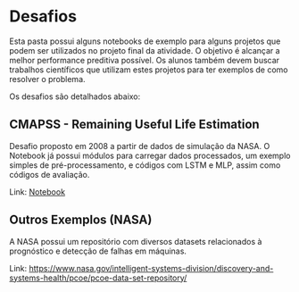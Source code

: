 # Desafios

Esta pasta possui alguns notebooks de exemplo para alguns projetos que podem ser utilizados no projeto final da atividade.
O objetivo é alcançar a melhor performance preditiva possível.
Os alunos também devem buscar trabalhos científicos que utilizam estes projetos para ter exemplos de como resolver o problema.

Os desafios são detalhados abaixo:

## CMAPSS - Remaining Useful Life Estimation

Desafio proposto em 2008 a partir de dados de simulação da NASA.
O Notebook já possui módulos para carregar dados processados, um exemplo simples de pré-processamento, e códigos com LSTM e MLP, assim como códigos de avaliação.

Link: [Notebook](CMAPSS_RUL.ipynb)

## Outros Exemplos (NASA)

A NASA possui um repositório com diversos datasets relacionados à prognóstico e detecção de falhas em máquinas.

Link: https://www.nasa.gov/intelligent-systems-division/discovery-and-systems-health/pcoe/pcoe-data-set-repository/
